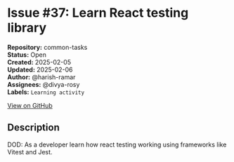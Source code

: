 # Issue #37: Learn React testing library

**Repository:** common-tasks  
**Status:** Open  
**Created:** 2025-02-05  
**Updated:** 2025-02-06  
**Author:** @harish-ramar  
**Assignees:** @divya-rosy  
**Labels:** `Learning activity`  

[View on GitHub](https://github.com/Simtestlab/common-tasks/issues/37)

## Description

DOD: As a developer learn how react testing working using frameworks like Vitest and Jest.